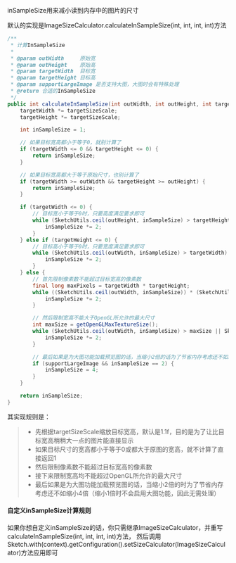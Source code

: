 inSampleSize用来减小读到内存中的图片的尺寸

默认的实现是ImageSizeCalculator.calculateInSampleSize(int, int, int, int)方法
```java
/**
 * 计算InSampleSize
 *
 * @param outWidth     原始宽
 * @param outHeight    原始高
 * @param targetWidth  目标宽
 * @param targetHeight 目标高
 * @param supportLargeImage 是否支持大图，大图时会有特殊处理
 * @return 合适的InSampleSize
 */
public int calculateInSampleSize(int outWidth, int outHeight, int targetWidth, int targetHeight, boolean supportLargeImage) {
    targetWidth *= targetSizeScale;
    targetHeight *= targetSizeScale;

    int inSampleSize = 1;

    // 如果目标宽高都小于等于0，就别计算了
    if (targetWidth <= 0 && targetHeight <= 0) {
        return inSampleSize;
    }

    // 如果目标宽高都大于等于原始尺寸，也别计算了
    if (targetWidth >= outWidth && targetHeight >= outHeight) {
        return inSampleSize;
    }

    if (targetWidth <= 0) {
        // 目标宽小于等于0时，只要高度满足要求即可
        while (SketchUtils.ceil(outHeight, inSampleSize) > targetHeight) {
            inSampleSize *= 2;
        }
    } else if (targetHeight <= 0) {
        // 目标高小于等于0时，只要宽度满足要求即可
        while (SketchUtils.ceil(outWidth, inSampleSize) > targetWidth) {
            inSampleSize *= 2;
        }
    } else {
        // 首先限制像素数不能超过目标宽高的像素数
        final long maxPixels = targetWidth * targetHeight;
        while ((SketchUtils.ceil(outWidth, inSampleSize)) * (SketchUtils.ceil(outHeight, inSampleSize)) > maxPixels) {
            inSampleSize *= 2;
        }

        // 然后限制宽高不能大于OpenGL所允许的最大尺寸
        int maxSize = getOpenGLMaxTextureSize();
        while (SketchUtils.ceil(outWidth, inSampleSize) > maxSize || SketchUtils.ceil(outHeight, inSampleSize) > maxSize) {
            inSampleSize *= 2;
        }

        // 最后如果是为大图功能加载预览图的话，当缩小2倍的话为了节省内存考虑还不如缩小4倍（缩小1倍时不会启用大图功能，因此无需处理）
        if (supportLargeImage && inSampleSize == 2) {
            inSampleSize = 4;
        }
    }

    return inSampleSize;
}
```

其实现规则是：
>* 先根据targetSizeScale缩放目标宽高，默认是1.1f，目的是为了让比目标宽高稍稍大一点的图片能直接显示
>* 如果目标尺寸的宽高都小于等于0或都大于原图的宽高，就不计算了直接返回1
>* 然后限制像素数不能超过目标宽高的像素数
>* 接下来限制宽高均不能超过OpenGL所允许的最大尺寸
>* 最后如果是为大图功能加载预览图的话，当缩小2倍的时为了节省内存考虑还不如缩小4倍（缩小1倍时不会启用大图功能，因此无需处理）

#### 自定义inSampleSize计算规则
如果你想自定义inSampleSize的话，你只需继承ImageSizeCalculator，并重写calculateInSampleSize(int, int, int, int)方法，
然后调用Sketch.with(context).getConfiguration().setSizeCalculator(ImageSizeCalculator)方法应用即可
